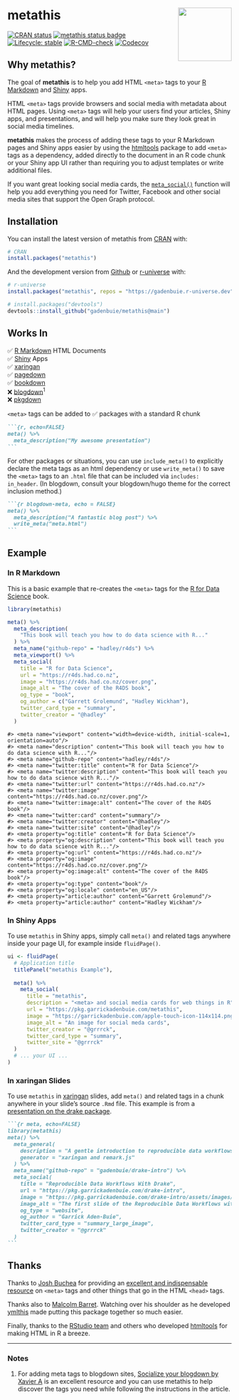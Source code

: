 
<!-- README.md is generated from README.Rmd. Please edit that file -->

# metathis <a href='https://pkg.garrickadenbuie.com/metathis/'><img src='man/figures/logo.png' align="right" height="120" /></a>

<!-- badges: start -->

[![CRAN
status](https://www.r-pkg.org/badges/version/metathis)](https://CRAN.R-project.org/package=metathis)
[![metathis status
badge](https://gadenbuie.r-universe.dev/badges/metathis)](https://gadenbuie.r-universe.dev/metathis)
[![Lifecycle:
stable](https://img.shields.io/badge/lifecycle-stable-brightgreen.svg)](https://lifecycle.r-lib.org/articles/stages.html)
[![R-CMD-check](https://github.com/gadenbuie/metathis/actions/workflows/R-CMD-check.yaml/badge.svg)](https://github.com/gadenbuie/metathis/actions/workflows/R-CMD-check.yaml)
[![Codecov](https://img.shields.io/codecov/c/github/gadenbuie/metathis)](https://app.codecov.io/github/gadenbuie/metathis)
<!-- badges: end -->

## Why metathis?

The goal of **metathis** is to help you add HTML `<meta>` tags to your
[R Markdown](https://rmarkdown.rstudio.com) and
[Shiny](https://shiny.posit.co/) apps.

HTML `<meta>` tags provide browsers and social media with metadata about
HTML pages. Using `<meta>` tags will help your users find your articles,
Shiny apps, and presentations, and will help you make sure they look
great in social media timelines.

**metathis** makes the process of adding these tags to your R Markdown
pages and Shiny apps easier by using the
[htmltools](https://github.com/rstudio/htmltools) package to add
`<meta>` tags as a dependency, added directly to the document in an R
code chunk or your Shiny app UI rather than requiring you to adjust
templates or write additional files.

If you want great looking social media cards, the
[`meta_social()`](http://pkg.garrickadenbuie.com/metathis/reference/meta_social.html)
function will help you add everything you need for Twitter, Facebook and
other social media sites that support the Open Graph protocol.

## Installation

You can install the latest version of metathis from
[CRAN](https://CRAN.R-project.org) with:

``` r
# CRAN
install.packages("metathis")
```

And the development version from
[Github](https://github.com/gadenbuie/metathis) or
[r-universe](https://gadenbuie.r-universe.dev/builds) with:

``` r
# r-universe
install.packages("metathis", repos = "https://gadenbuie.r-universe.dev")

# install.packages("devtools")
devtools::install_github("gadenbuie/metathis@main")
```

## Works In

✅ [R Markdown](https://rmarkdown.rstudio.com) HTML Documents  
✅ [Shiny](https://shiny.posit.co/) Apps  
✅ [xaringan](https://slides.yihui.org/xaringan)  
✅ [pagedown](https://github.com/rstudio/pagedown)  
✅ [bookdown](https://bookdown.org/)  
❌ [blogdown](https://bookdown.org/yihui/blogdown)<sup>1</sup>  
❌ [pkgdown](https://pkgdown.r-lib.org)

`<meta>` tags can be added to ✅ packages with a standard R chunk

```` markdown
```{r, echo=FALSE}
meta() %>% 
  meta_description("My awesome presentation")
```
````

For other packages or situations, you can use `include_meta()` to
explicitly declare the meta tags as an html dependency or use
`write_meta()` to save the `<meta>` tags to an `.html` file that can be
included via `includes: in_header`. (In blogdown, consult your
blogdown/hugo theme for the correct inclusion method.)

```` markdown
```{r blogdown-meta, echo = FALSE}
meta() %>% 
  meta_description("A fantastic blog post") %>% 
  write_meta("meta.html")
```
````

## Example

### In R Markdown

This is a basic example that re-creates the `<meta>` tags for the [R for
Data Science](https://r4ds.had.co.nz/) book.

``` r
library(metathis)
```

``` r
meta() %>%
  meta_description(
    "This book will teach you how to do data science with R..."
  ) %>% 
  meta_name("github-repo" = "hadley/r4ds") %>% 
  meta_viewport() %>% 
  meta_social(
    title = "R for Data Science",
    url = "https://r4ds.had.co.nz",
    image = "https://r4ds.had.co.nz/cover.png",
    image_alt = "The cover of the R4DS book",
    og_type = "book",
    og_author = c("Garrett Grolemund", "Hadley Wickham"),
    twitter_card_type = "summary",
    twitter_creator = "@hadley"
  )
```

    #> <meta name="viewport" content="width=device-width, initial-scale=1, orientation=auto"/>
    #> <meta name="description" content="This book will teach you how to do data science with R..."/>
    #> <meta name="github-repo" content="hadley/r4ds"/>
    #> <meta name="twitter:title" content="R for Data Science"/>
    #> <meta name="twitter:description" content="This book will teach you how to do data science with R..."/>
    #> <meta name="twitter:url" content="https://r4ds.had.co.nz"/>
    #> <meta name="twitter:image" content="https://r4ds.had.co.nz/cover.png"/>
    #> <meta name="twitter:image:alt" content="The cover of the R4DS book"/>
    #> <meta name="twitter:card" content="summary"/>
    #> <meta name="twitter:creator" content="@hadley"/>
    #> <meta name="twitter:site" content="@hadley"/>
    #> <meta property="og:title" content="R for Data Science"/>
    #> <meta property="og:description" content="This book will teach you how to do data science with R..."/>
    #> <meta property="og:url" content="https://r4ds.had.co.nz"/>
    #> <meta property="og:image" content="https://r4ds.had.co.nz/cover.png"/>
    #> <meta property="og:image:alt" content="The cover of the R4DS book"/>
    #> <meta property="og:type" content="book"/>
    #> <meta property="og:locale" content="en_US"/>
    #> <meta property="article:author" content="Garrett Grolemund"/>
    #> <meta property="article:author" content="Hadley Wickham"/>

### In Shiny Apps

To use `metathis` in Shiny apps, simply call `meta()` and related tags
anywhere inside your page UI, for example inside `fluidPage()`.

``` r
ui <- fluidPage(
  # Application title
  titlePanel("metathis Example"),
  
  meta() %>%
    meta_social(
      title = "metathis",
      description = "<meta> and social media cards for web things in R",
      url = "https://pkg.garrickadenbuie.com/metathis",
      image = "https://garrickadenbuie.com/apple-touch-icon-114x114.png",
      image_alt = "An image for social meda cards",
      twitter_creator = "@grrrck",
      twitter_card_type = "summary",
      twitter_site = "@grrrck"
  )
  # ... your UI ...
)
```

### In xaringan Slides

To use `metathis` in [xaringan](https://slides.yihui.org/xaringan)
slides, add `meta()` and related tags in a chunk anywhere in your
slide’s source `.Rmd` file. This example is from a [presentation on the
drake package](https://pkg.garrickadenbuie.com/drake-intro/).

```` markdown
```{r meta, echo=FALSE}
library(metathis)
meta() %>%
  meta_general(
    description = "A gentle introduction to reproducible data workflows with the {drake} package.",
    generator = "xaringan and remark.js"
  ) %>% 
  meta_name("github-repo" = "gadenbuie/drake-intro") %>% 
  meta_social(
    title = "Reproducible Data Workflows With Drake",
    url = "https://pkg.garrickadenbuie.com/drake-intro",
    image = "https://pkg.garrickadenbuie.com/drake-intro/assets/images/drake-intro-cover.jpg",
    image_alt = "The first slide of the Reproducible Data Workflows with drake presentation, featuring the drake hex logo and neatly ordered row of items on a desk (eraser, pencil, coffee cup, paperclips).",
    og_type = "website",
    og_author = "Garrick Aden-Buie",
    twitter_card_type = "summary_large_image",
    twitter_creator = "@grrrck"
  )
```
````

## Thanks

Thanks to [Josh Buchea](https://github.com/joshbuchea) for providing an
[excellent and indispensable
resource](https://github.com/joshbuchea/HEAD) on `<meta>` tags and other
things that go in the HTML `<head>` tags.

Thanks also to [Malcolm Barret](https://github.com/malcolmbarrett).
Watching over his shoulder as he developed
[ymlthis](https://ymlthis.r-lib.org) made putting this package together
so much easier.

Finally, thanks to the [RStudio team](https://github.com/rstudio) and
others who developed [htmltools](https://github.com/rstudio/htmltools)
for making HTML in R a breeze.

------------------------------------------------------------------------

### Notes

1.  For adding meta tags to blogdown sites, [Socialize your blogdown by
    Xavier
    A](https://xvrdm.github.io/2017/10/23/socialize-your-blogdown/) is
    an excellent resource and you can use metathis to help discover the
    tags you need while following the instructions in the article.

